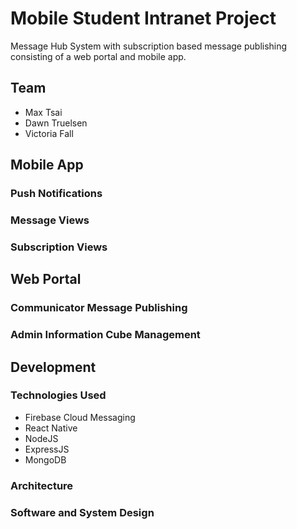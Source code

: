 # Mobile Student Intranet Project
Message Hub System with subscription based message publishing consisting of a web portal and mobile app.

## Team
* Max Tsai
* Dawn Truelsen
* Victoria Fall

## Mobile App

### Push Notifications

### Message Views

### Subscription Views

## Web Portal

### Communicator Message Publishing

### Admin Information Cube Management

## Development

### Technologies Used
* Firebase Cloud Messaging
* React Native
* NodeJS
* ExpressJS
* MongoDB

### Architecture

### Software and System Design
